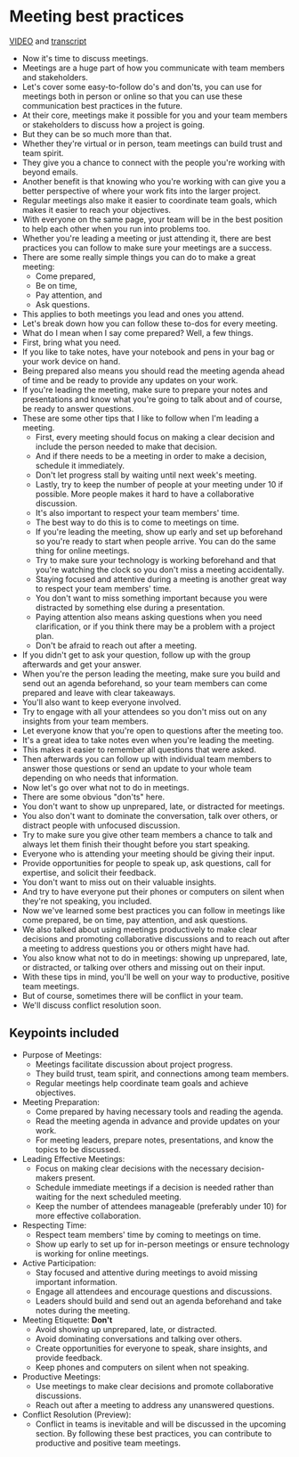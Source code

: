 # Meeting best practices

[VIDEO](./resources/1_VIDEO_Meeting-best-practices.mp4) and [transcript](./resources/1_VIDEO_Meeting-best-practices.txt)

- Now it's time to discuss meetings.
- Meetings are a huge part of how you communicate with team members and stakeholders.
- Let's cover some easy-to-follow do's and don'ts, you can use for meetings both in person or online so that you can use these communication best practices in the future.
- At their core, meetings make it possible for you and your team members or stakeholders to discuss how a project is going.
- But they can be so much more than that.
- Whether they're virtual or in person, team meetings can build trust and team spirit.
- They give you a chance to connect with the people you're working with beyond emails.
- Another benefit is that knowing who you're working with can give you a better perspective of where your work fits into the larger project.
- Regular meetings also make it easier to coordinate team goals, which makes it easier to reach your objectives.
- With everyone on the same page, your team will be in the best position to help each other when you run into problems too.
- Whether you're leading a meeting or just attending it, there are best practices you can follow to make sure your meetings are a success.
- There are some really simple things you can do to make a great meeting:
  - Come prepared,
  - Be on time,
  - Pay attention, and
  - Ask questions.
- This applies to both meetings you lead and ones you attend.
- Let's break down how you can follow these to-dos for every meeting.
- What do I mean when I say come prepared? Well, a few things.
- First, bring what you need.
- If you like to take notes, have your notebook and pens in your bag or your work device on hand.
- Being prepared also means you should read the meeting agenda ahead of time and be ready to provide any updates on your work.
- If you're leading the meeting, make sure to prepare your notes and presentations and know what you're going to talk about and of course, be ready to answer questions.
- These are some other tips that I like to follow when I'm leading a meeting.
  - First, every meeting should focus on making a clear decision and include the person needed to make that decision.
  - And if there needs to be a meeting in order to make a decision, schedule it immediately.
  - Don't let progress stall by waiting until next week's meeting.
  - Lastly, try to keep the number of people at your meeting under 10 if possible. More people makes it hard to have a collaborative discussion.
  - It's also important to respect your team members' time.
  - The best way to do this is to come to meetings on time.
  - If you're leading the meeting, show up early and set up beforehand so you're ready to start when people arrive. You can do the same thing for online meetings.
  - Try to make sure your technology is working beforehand and that you're watching the clock so you don't miss a meeting accidentally.
  - Staying focused and attentive during a meeting is another great way to respect your team members' time.
  - You don't want to miss something important because you were distracted by something else during a presentation.
  - Paying attention also means asking questions when you need clarification, or if you think there may be a problem with a project plan.
  - Don't be afraid to reach out after a meeting.
- If you didn't get to ask your question, follow up with the group afterwards and get your answer.
- When you're the person leading the meeting, make sure you build and send out an agenda beforehand, so your team members can come prepared and leave with clear takeaways.
- You'll also want to keep everyone involved.
- Try to engage with all your attendees so you don't miss out on any insights from your team members.
- Let everyone know that you're open to questions after the meeting too.
- It's a great idea to take notes even when you're leading the meeting.
- This makes it easier to remember all questions that were asked.
- Then afterwards you can follow up with individual team members to answer those questions or send an update to your whole team depending on who needs that information.
- Now let's go over what not to do in meetings.
- There are some obvious "don'ts" here.
- You don't want to show up unprepared, late, or distracted for meetings.
- You also don't want to dominate the conversation, talk over others, or distract people with unfocused discussion.
- Try to make sure you give other team members a chance to talk and always let them finish their thought before you start speaking.
- Everyone who is attending your meeting should be giving their input.
- Provide opportunities for people to speak up, ask questions, call for expertise, and solicit their feedback.
- You don't want to miss out on their valuable insights.
- And try to have everyone put their phones or computers on silent when they're not speaking, you included.
- Now we've learned some best practices you can follow in meetings like come prepared, be on time, pay attention, and ask questions.
- We also talked about using meetings productively to make clear decisions and promoting collaborative discussions and to reach out after a meeting to address questions you or others might have had.
- You also know what not to do in meetings: showing up unprepared, late, or distracted, or talking over others and missing out on their input.
- With these tips in mind, you'll be well on your way to productive, positive team meetings.
- But of course, sometimes there will be conflict in your team.
- We'll discuss conflict resolution soon.

## Keypoints included

- Purpose of Meetings:
  - Meetings facilitate discussion about project progress.
  - They build trust, team spirit, and connections among team members.
  - Regular meetings help coordinate team goals and achieve objectives.
- Meeting Preparation:
  - Come prepared by having necessary tools and reading the agenda.
  - Read the meeting agenda in advance and provide updates on your work.
  - For meeting leaders, prepare notes, presentations, and know the topics to be discussed.
- Leading Effective Meetings:
  - Focus on making clear decisions with the necessary decision-makers present.
  - Schedule immediate meetings if a decision is needed rather than waiting for the next scheduled meeting.
  - Keep the number of attendees manageable (preferably under 10) for more effective collaboration.
- Respecting Time:
  - Respect team members' time by coming to meetings on time.
  - Show up early to set up for in-person meetings or ensure technology is working for online meetings.
- Active Participation:
  - Stay focused and attentive during meetings to avoid missing important information.
  - Engage all attendees and encourage questions and discussions.
  - Leaders should build and send out an agenda beforehand and take notes during the meeting.
- Meeting Etiquette: **Don't**
  - Avoid showing up unprepared, late, or distracted.
  - Avoid dominating conversations and talking over others.
  - Create opportunities for everyone to speak, share insights, and provide feedback.
  - Keep phones and computers on silent when not speaking.
- Productive Meetings:
  - Use meetings to make clear decisions and promote collaborative discussions.
  - Reach out after a meeting to address any unanswered questions.
- Conflict Resolution (Preview):
  - Conflict in teams is inevitable and will be discussed in the upcoming section.
By following these best practices, you can contribute to productive and positive team meetings.
